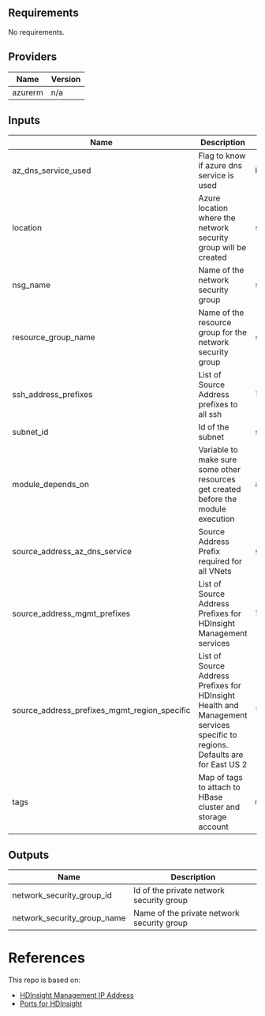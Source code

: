 <!-- BEGINNING OF PRE-COMMIT-TERRAFORM DOCS HOOK -->
## Requirements

No requirements.

## Providers

| Name | Version |
|------|---------|
| azurerm | n/a |

## Inputs

| Name | Description | Type | Default | Required |
|------|-------------|------|---------|:--------:|
| az\_dns\_service\_used | Flag to know if azure dns service is used | `bool` | n/a | yes |
| location | Azure location where the network security group will be created | `string` | n/a | yes |
| nsg\_name | Name of the network security group | `string` | n/a | yes |
| resource\_group\_name | Name of the resource group for the network security group | `string` | n/a | yes |
| ssh\_address\_prefixes | List of Source Address prefixes to all ssh | `list(string)` | n/a | yes |
| subnet\_id | Id of the subnet | `string` | n/a | yes |
| module\_depends\_on | Variable to make sure some other resources get created before the module execution | `any` | `null` | no |
| source\_address\_az\_dns\_service | Source Address Prefix required for all VNets | `string` | `"168.63.129.16"` | no |
| source\_address\_mgmt\_prefixes | List of Source Address Prefixes for HDInsight Management services | `list(string)` | <pre>[<br>  "168.61.49.99",<br>  "23.99.5.239",<br>  "168.61.48.131",<br>  "138.91.141.162"<br>]</pre> | no |
| source\_address\_prefixes\_mgmt\_region\_specific | List of Source Address Prefixes for HDInsight Health and Management services specific to regions. Defaults are for East US 2 | `list(string)` | <pre>[<br>  "13.82.225.233",<br>  "40.71.175.99"<br>]</pre> | no |
| tags | Map of tags to attach to HBase cluster and storage account | `map(string)` | `{}` | no |

## Outputs

| Name | Description |
|------|-------------|
| network\_security\_group\_id | Id of the private network security group |
| network\_security\_group\_name | Name of the private network security group |

<!-- END OF PRE-COMMIT-TERRAFORM DOCS HOOK -->

# References
This repo is based on:
* [HDInsight Management IP Address](https://docs.microsoft.com/en-us/azure/hdinsight/hdinsight-management-ip-addresses)
* [Ports for HDInsight](https://docs.microsoft.com/en-us/azure/hdinsight/hdinsight-hadoop-port-settings-for-services)
